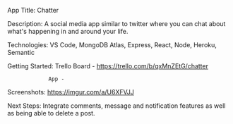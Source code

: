 App Title: Chatter 

Description: A social media app similar to twitter where you 
            can chat about what's happening in and around your life.

Technologies: VS Code, MongoDB Atlas, Express, React, Node,
              Heroku, Semantic

Getting Started: Trello Board - 
                 https://trello.com/b/qxMnZEtG/chatter

                 App - 

Screenshots: https://imgur.com/a/U6XFVJJ

Next Steps: Integrate comments, message and notification 
            features as well as being able to delete a post. 
